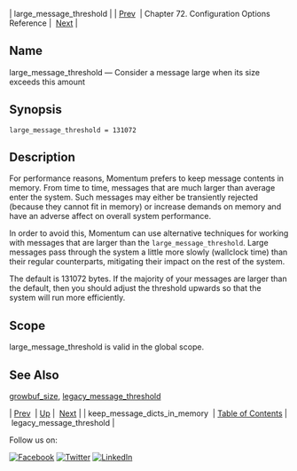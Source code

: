| large_message_threshold |
| [Prev](conf.ref.keep_message_dicts_in_memory.php)  | Chapter 72. Configuration Options Reference |  [Next](conf.ref.legacy_message_threshold.php) |

<a name="conf.ref.large_message_threshold"></a>
## Name

large_message_threshold — Consider a message large when its size exceeds this amount

## Synopsis

`large_message_threshold = 131072`

<a name="idp25068848"></a>
## Description

For performance reasons, Momentum prefers to keep message contents in memory. From time to time, messages that are much larger than average enter the system. Such messages may either be transiently rejected (because they cannot fit in memory) or increase demands on memory and have an adverse affect on overall system performance.

In order to avoid this, Momentum can use alternative techniques for working with messages that are larger than the `large_message_threshold`. Large messages pass through the system a little more slowly (wallclock time) than their regular counterparts, mitigating their impact on the rest of the system.

The default is 131072 bytes. If the majority of your messages are larger than the default, then you should adjust the threshold upwards so that the system will run more efficiently.

<a name="idp25072816"></a>
## Scope

large_message_threshold is valid in the global scope.

<a name="idp25074656"></a>
## See Also

[growbuf_size](conf.ref.growbuf_size.php "growbuf_size"), [legacy_message_threshold](conf.ref.legacy_message_threshold.php "legacy_message_threshold")

| [Prev](conf.ref.keep_message_dicts_in_memory.php)  | [Up](config.options.ref.php) |  [Next](conf.ref.legacy_message_threshold.php) |
| keep_message_dicts_in_memory  | [Table of Contents](index.php) |  legacy_message_threshold |

Follow us on:

[![Facebook](https://support.messagesystems.com/images/icon-facebook.png)](http://www.facebook.com/messagesystems) [![Twitter](https://support.messagesystems.com/images/icon-twitter.png)](http://twitter.com/#!/MessageSystems) [![LinkedIn](https://support.messagesystems.com/images/icon-linkedin.png)](http://www.linkedin.com/company/message-systems)